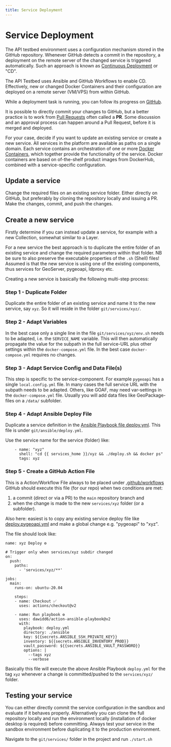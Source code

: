 ```yaml
---
title: Service Deployment
---
```


# Service Deployment

The API testbed environment uses a configuration mechanism stored in the GitHub repository. 
Whenever GitHub detects a commit in the repository, 
a deployment on the remote server of the changed service is triggered automatically. 
Such an approach is known as [Continuous Deployment](https://en.wikipedia.org/wiki/Continuous_deployment) or "CD".

The API Testbed uses Ansible and GitHub Workflows to enable CD. Effectively, new or changed Docker Containers
and their configuration are deployed on a remote server (VM/VPS) from within GitHub.

While a deployment task is running, you can follow its progress 
on [GitHub](https://github.com/Geonovum/ogc-api-testbed/actions).

It is possible to directly commit your changes to GitHub, but a better practice is to 
work from [Pull Requests](https://en.wikipedia.org/wiki/Distributed_version_control#Pull_requests) often called a **PR**. 
Some discussion and an 
approval process can happen around a Pull Request, before it is merged and deployed.

For your case, decide if you want to update an existing service or create a new service. 
All services in the platform are available as paths on a single domain. 
Each service contains an orchestration of one or more [Docker Containers](https://en.wikipedia.org/wiki/Docker_(software)), 
which together provide the functionality of the service. Docker containers are based on of-the-shelf 
product images from DockerHub, combined with a service-specific configuration.

## Update a service

Change the required files on an existing service folder. 
Either directly on GitHub, but preferably by cloning the repository locally and issuing a PR. 
Make the changes, commit, and push the changes.

## Create a new service
Firstly determine if you can instead update a service, for example with a new Collection, somewhat
similar to a Layer.

For a new service the best approach is to duplicate the entire folder of an existing service and change the required 
parameters within that folder. NB be sure to also preserve the executable properties of the `.sh` (Shell) files! 
Assumed is that the new service is using one of the existing components, thus services for
GeoServer, pygeoapi, ldproxy etc.

Creating a new service is basically the following multi-step process:

### Step 1 - Duplicate Folder

Duplicate the entire folder of an existing service and name it to the new service, say `xyz`.
So it will reside in the folder `git/services/xyz/`.

### Step 2 - Adapt Variables

In the best case only a single line in the file `git/services/xyz/env.sh` needs 
to be adapted, i.e. the `SERVICE_NAME` variable. This will then automatically
propagate the value for the subpath in the full service-URL plus other settings within the `docker-compose.yml` file.
In the best case `docker-compose.yml` requires no changes.

### Step 3 - Adapt Service Config and Data File(s)

This step is specific to the service-component. 
For example `pygeoapi` has a single `local.config.yml`
file. In many cases the full service URL with the subpath needs to be adapted.
Others, like GOAF, may need var-settings in the `docker-compose.yml` file.
Usually you will add data files like GeoPackage-files on a `/data/` subfolder.

### Step 4 - Adapt Ansible Deploy File

Duplicate a service definition in 
the [Ansible Playbook file deploy.yml](https://github.com/Geonovum/ogc-api-testbed/blob/main/ansible/deploy.yml).
This file is under `git/ansible/deploy.yml`.

Use the service name for the service (folder) like:

```
    - name: "xyz"
      shell: "cd {{ services_home }}/xyz && ./deploy.sh && docker ps"
      tags: xyz
```


### Step 5 - Create a GitHub Action File

This is a Action/Workflow File always to be placed under
[.github/workflows](https://github.com/Geonovum/ogc-api-testbed/blob/main/.github/workflows) 
GitHub should execute this file (for our repo)  when two conditions are met: 

1) a commit (direct or via a PR) to the `main` repository branch and 
2) when the change is made to the new `services/xyz` folder (or a subfolder).

Also here: easiest is to copy any existing service deploy file 
like [deploy.pygeoapi.yml](https://github.com/Geonovum/ogc-api-testbed/blob/main/.github/workflows/deploy.pygeoapi.yml) and make a global
change e.g. "pygeoapi" to "xyz".

The file should look like:

```
name: xyz Deploy ⚙️

# Trigger only when services/xyz subdir changed
on:
  push:
    paths:
      - 'services/xyz/**'

jobs:
  main:
    runs-on: ubuntu-20.04

    steps:
    - name: Checkout ✅
      uses: actions/checkout@v2

    - name: Run playbook ⚙
      uses: dawidd6/action-ansible-playbook@v2
      with:
        playbook: deploy.yml
        directory: ./ansible
        key: ${{secrets.ANSIBLE_SSH_PRIVATE_KEY}}
        inventory: ${{secrets.ANSIBLE_INVENTORY_PROD}}
        vault_password: ${{secrets.ANSIBLE_VAULT_PASSWORD}}
        options: |
          --tags xyz
          --verbose

```

Basically this file will execute the above Ansible Playbook `deploy.yml` for the tag `xyz` whenever a
change is committed/pushed to the `services/xyz/` folder.

## Testing your service

You can either directly commit the service configuration in the sandbox and evaluate if it 
behaves properly. Alternatively you can clone the full repository locally and run the environment locally 
(installation of docker desktop is required) before committing. Always test your service in the sandbox 
environment before duplicating it to the production environment.

Navigate to the `git/services/` folder in the project and run `./start.sh`
